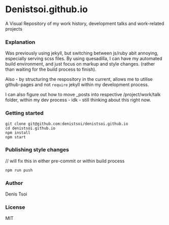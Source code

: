 # Denistsoi.github.io

A Visual Repository of my work history, development talks and work-related projects

### Explanation

Was previously using jekyll, but switching between js/ruby abit annoying, especially serving scss files. By using quesadilla, I can have my automated build environment, and just focus on markup and style changes. (rather than waiting for the build process to finish).

Also - by structuring the respository in the current, allows me to utilise github-pages and not `require` jekyll within my development process.

I can also figure out how to move _posts into respective /project/work/talk folder, within my dev process - idk - still thinking about this right now.



### Getting started

```
git clone git@github.com:denistsoi/denistsoi.github.io
cd denistsoi.github.io
npm install
npm start
```

### Publishing style changes
// will fix this in either pre-commit or within build process

```
npm run push
```

### Author
Denis Tsoi

### License
MIT